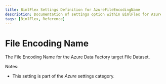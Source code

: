 ```yaml
---
title: BimlFlex Settings Definition for AzureFileEncodingName
description: Documentation of settings option within BimlFlex for AzureFileEncodingName
tags: [BimlFlex, Reference]
---
```


# File Encoding Name

The File Encoding Name for the Azure Data Factory target File Dataset.

Notes:

* This setting is part of the *Azure* settings category.


